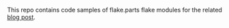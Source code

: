 This repo contains code samples of flake.parts flake modules for the related
[blog post][blogpost].

[blogpost]: https://vtimofeenko.com/posts/flake-parts-writing-custom-flake-modules/
